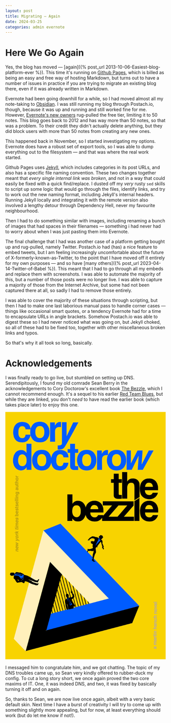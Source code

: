 ```yaml
---
layout: post
title: Migrating — Again
date: 2024-03-25
categories: admin evernote
---
```


# Here We Go Again

Yes, the blog has moved — [again]({% post_url 2013-10-06-Easiest-blog-platform-ever %}). This time it's running on [Github Pages](https://pages.github.com), which is billed as being an easy and free way of hosting Markdown, but turns out to have a number of issues in practice if you are trying to migrate an existing blog there, even if it was already written in Markdown.

Evernote had been going downhill for a while, so I had moved almost all my note-taking to [Obsidian](https://obsidian.md). I was still running my blog through Postach.io, though, because it was up and running and still worked fine for me. However, [Evernote's new owners](https://evernote.com/blog/evernote-next-move-joining-bending-spoons) rug-pulled the free tier, limiting it to 50 notes. This blog goes back to 2012 and has way more than 50 notes, so that was a problem. To their credit they didn't actually delete anything, but they did block users with more than 50 notes from creating any new ones.

This happened back in November, so I started investigating my options. Evernote does have a robust set of export tools, so I was able to dump everything out to the filesystem — and that was where the real work started. 

Github Pages uses [Jekyll](https://jekyllrb.com), which includes categories in its post URLs, and also has a specific file naming convention. These two changes together meant that *every single internal link was broken*, and not in a way that could easily be fixed with a quick find/replace. I dusted off my *very* rusty `sed` skills to script up some logic that would go through the files, identify links, and try to work out the new naming format, including Jekyll's internal headers. Running Jekyll locally and integrating it with the remote version also involved a lengthy detour through Dependency Hell, never my favourite neighbourhood.

Then I had to do something similar with images, including renaming a bunch of images that had spaces in their filenames — something i had never had to worry about when I was just pasting them into Evernote.

The final challenge that I had was another case of a platform getting bought up and rug-pulled, namely Twitter. Postach.io had (has) a nice feature to embed tweets, but I am feeling increasingly uncomfortable about the future of X-formerly-known-as-Twitter, to the point that I have moved off it entirely for my own purposes — and so have [many others]({% post_url 2023-04-14-Twitter-of-Babel %}). This meant that I had to go through all my embeds and replace them with screenshots. I was able to automate the majority of this, but a number of those posts were no longer live. I was able to capture a majority of those from the Internet Archive, but some had not been captured there at all, so sadly I had to remove those entirely.

I was able to cover the majority of these situations through scripting, but then I had to make one last laborious manual pass to handle corner cases — things like occasional smart quotes, or a tendency Evernote had for a time to encapsulate URLs in angle brackets. Somehow Postach.io was able to digest these so I had never noticed what was going on, but Jekyll choked, so all of these had to be fixed too, together with other miscellaneous broken links and typos.

So that's why it all took so long, basically.

# Acknowledgements

I was finally ready to go live, but stumbled on setting up DNS. Serendipitously, I found my old comrade Sean Berry in the acknowledgements to Cory Doctorow's excellent book [The Bezzle](https://craphound.com/bezzle/), which I cannot recommend enough. It's a sequel to his earlier [Red Team Blues](https://craphound.com/category/redteamblues/), but while they are linked, you don't *need* to have read the earlier book (which takes place later) to enjoy this one.

![](/images/bezzle-US-cover-large.jpg)

I messaged him to congratulate him, and we got chatting. The topic of my DNS troubles came up, so Sean very kindly offered to rubber-duck my config. To cut a long story short, we once again proved the two core maxims of IT. One, it was indeed DNS, and two, it was fixed by basically turning it off and on again.

So, thanks to Sean, we are now live once again, albeit with a very basic default skin. Next time I have a burst of creativity I will try to come up with something slightly more appealing, but for now, at least everything should work (but do let me know if not!).